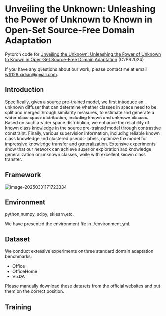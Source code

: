 # Unveiling the Unknown: Unleashing the Power of Unknown to Known in Open-Set Source-Free Domain Adaptation


Pytorch code for [Unveiling the Unknown: Unleashing the Power of Unknown to Known in Open-Set Source-Free Domain Adaptation](https://openaccess.thecvf.com/content/CVPR2024/papers/Wan_Unveiling_the_Unknown_Unleashing_the_Power_of_Unknown_to_Known_CVPR_2024_paper.pdf) (CVPR2024)

If you have any questions about our work, please contact me at email wfl128.xidian@gmail.com.

Introduction
---


Specifically, given a source pre-trained model, we first introduce an unknown diffuser that can determine whether classes in space need to be split and merged through similarity measures, to estimate and generate a wider class space distribution, including known and unknown classes. Based on
such a wider space distribution, we enhance the reliability of known class knowledge in the source pre-trained model through contrastive constraint. Finally, various supervision information, including reliable known class knowledge and clustered pseudo-labels, optimize the model for impressive knowledge transfer and generalization. Extensive experiments show that our network can achieve superior exploration and knowledge generalization on unknown classes, while with excellent known class transfer. 

Framework
---
![image-20250301171723334](C:\Users\wan\AppData\Roaming\Typora\typora-user-images\image-20250301171723334.png)



Environment
---
python,numpy, scipy, sklearn,etc.

We have presented the environment file in ./environment.yml.


Dataset
---

We conduct extensive experiments on three standard domain adaptation benchmarks:

- Office
- OfficeHome
- VisDA

Please manually download these datasets from the official websites and put them on the correct position. 



Training
---
